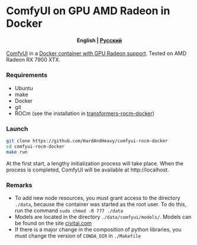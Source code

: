 # ComfyUI on GPU AMD Radeon in Docker

<h4 align="center">
    <p>
        <b>English</b> |
        <a href="https://github.com/HardAndHeavy/comfyui-rocm-docker/blob/main/docs/README_ru.md">Русский</a>
    </p>
</h4>

[ComfyUI](https://github.com/comfyanonymous/ComfyUI) in a [Docker container with GPU Radeon support](https://hub.docker.com/repository/docker/hardandheavy/comfyui-rocm/general). Tested on AMD Radeon RX 7900 XTX.

### Requirements
- Ubuntu
- make
- Docker
- git
- ROCm (see the installation in [transformers-rocm-docker](https://github.com/HardAndHeavy/transformers-rocm-docker?tab=readme-ov-file#install-rocm))

### Launch
```bash
git clone https://github.com/HardAndHeavy/comfyui-rocm-docker
cd comfyui-rocm-docker
make run
```

At the first start, a lengthy initialization process will take place. When the process is completed, ComfyUI will be available at http://localhost.

### Remarks          
- To add new node resources, you must grant access to the directory `./data`, because the container was started as the root user. To do this, run the command `sudo chmod -R 777 ./data`
- Models are located in the directory `./data/comfyui/models/`. Models can be found on the site [civitai.com](https://civitai.com/)
- If there is a major change in the composition of python libraries, you must change the version of `CONDA_DIR` in `./Makefile`
